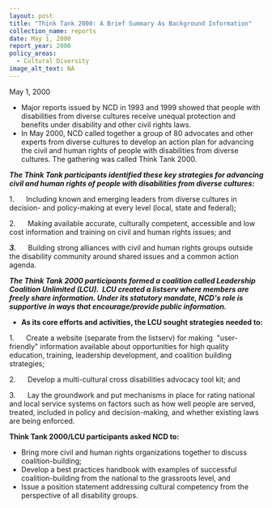 ```yaml
---
layout: post
title: "Think Tank 2000: A Brief Summary As Background Information"
collection_name: reports
date: May 1, 2000
report_year: 2000
policy_areas:
  - Cultural Diversity
image_alt_text: NA
---
```

M﻿ay 1, 2000

* Major reports issued by NCD in 1993 and 1999 showed that people with disabilities from diverse cultures receive unequal protection and benefits under disability and other civil rights laws.
* In May 2000, NCD called together a group of 80 advocates and other experts from diverse cultures to develop an action plan for advancing the civil and human rights of people with disabilities from diverse cultures. The gathering was called Think Tank 2000.

***The Think Tank participants identified these key strategies for advancing civil and human rights of people with disabilities from diverse cultures:***

1.      Including known and emerging leaders from diverse cultures in decision- and policy-making at every level (local, state and federal);

2.      Making available accurate, culturally competent, accessible and low cost information and training on civil and human rights issues; and

***3.***      Building strong alliances with civil and human rights groups outside the disability community around shared issues and a common action agenda.

***The Think Tank 2000 participants formed a coalition called Leadership Coalition Unlimited (LCU).  LCU created a listserv where members are freely share information. Under its statutory mandate, NCD's role is supportive in ways that encourage/provide public information.***

* **As its core efforts and activities, the LCU sought strategies needed to:**

1.      Create a website (separate from the listserv) for making  "user-friendly" information available about opportunities for high quality education, training, leadership development, and coalition building strategies;

2.      Develop a multi-cultural cross disabilities advocacy tool kit; and

3.      Lay the groundwork and put mechanisms in place for rating national and local service systems on factors such as how well people are served, treated, included in policy and decision-making, and whether existing laws are being enforced.

**Think Tank 2000/LCU participants asked NCD to:**

* Bring more civil and human rights organizations together to discuss coalition-building;
* Develop a best practices handbook with examples of successful coalition-building from the national to the grassroots level, and
* Issue a position statement addressing cultural competency from the perspective of all disability groups.